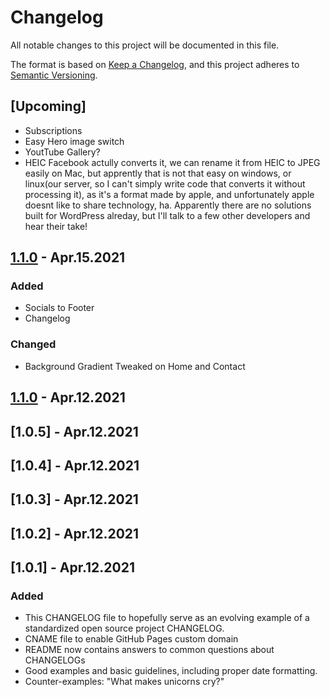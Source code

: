 # Changelog

All notable changes to this project will be documented in this file.

The format is based on [Keep a Changelog](https://keepachangelog.com/en/1.0.0/),
and this project adheres to [Semantic Versioning](https://semver.org/spec/v2.0.0.html).

## [Upcoming]

- Subscriptions
- Easy Hero image switch
- YoutTube Gallery?
- HEIC Facebook actully converts it, we can rename it from HEIC to JPEG easily on Mac, but apprently that is not that easy on windows, or linux(our server, so I can't simply write code that converts it without processing it), as it's a format made by apple, and unfortunately apple doesnt like to share technology, ha. Apparently there are no solutions built for WordPress alreday, but I'll talk to a few other developers and hear their take!

## [1.1.0] - Apr.15.2021

### Added

- Socials to Footer
- Changelog

### Changed

- Background Gradient Tweaked on Home and Contact


## [1.1.0] - Apr.12.2021
## [1.0.5] - Apr.12.2021
## [1.0.4] - Apr.12.2021
## [1.0.3] - Apr.12.2021
## [1.0.2] - Apr.12.2021
## [1.0.1] - Apr.12.2021

### Added

- This CHANGELOG file to hopefully serve as an evolving example of a
  standardized open source project CHANGELOG.
- CNAME file to enable GitHub Pages custom domain
- README now contains answers to common questions about CHANGELOGs
- Good examples and basic guidelines, including proper date formatting.
- Counter-examples: "What makes unicorns cry?"

[1.1.0]: https://github.com/olivierlacan/keep-a-changelog/compare/v0.0.5...v0.0.6
[0.0.5]: https://github.com/olivierlacan/keep-a-changelog/compare/v0.0.4...v0.0.5
[0.0.4]: https://github.com/olivierlacan/keep-a-changelog/compare/v0.0.3...v0.0.4
[0.0.3]: https://github.com/olivierlacan/keep-a-changelog/compare/v0.0.2...v0.0.3
[0.0.2]: https://github.com/olivierlacan/keep-a-changelog/compare/v0.0.1...v0.0.2
[0.0.1]: https://github.com/olivierlacan/keep-a-changelog/releases/tag/v0.0.1
